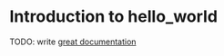 # Introduction to hello_world

TODO: write [great documentation](http://jacobian.org/writing/great-documentation/what-to-write/)

